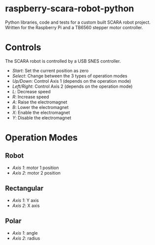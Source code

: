 raspberry-scara-robot-python
============================

Python libraries, code and tests for a custom built SCARA robot project.  Written for the Raspberry Pi and a TB6560 stepper motor controller.

# Controls
The SCARA robot is controlled by a USB SNES controller.

- *Start*: Set the current position as zero
- *Select*: Change between the 3 types of operation modes
- *Up/Down*: Control Axis 1 (depends on the operation mode)
- *Left/Right*: Control Axis 2 (depends on the operation mode)
- *L*: Decrease speed
- *R*: Increase speed
- *A*: Raise the electromagnet
- *B*: Lower the electromagnet
- *X*: Enable the electromagnet
- *Y*: Disable the electromagnet

# Operation Modes
## Robot
- *Axis 1*: motor 1 position
- *Axis 2*: motor 2 position

## Rectangular
- *Axis 1*: Y axis
- *Axis 2*: X axis

## Polar
- *Axis 1*: angle
- *Axis 2*: radius
